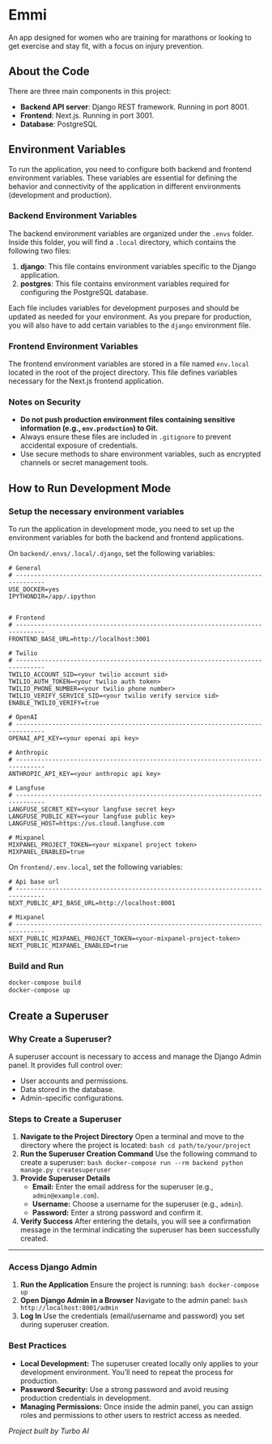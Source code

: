 # Emmi

An app designed for women who are training for marathons or looking to get exercise and stay fit, with a focus on injury prevention.

## About the Code

There are three main components in this project:

- **Backend API server**: Django REST framework. Running in port 8001.
- **Frontend**: Next.js. Running in port 3001.
- **Database**: PostgreSQL

## Environment Variables

To run the application, you need to configure both backend and frontend environment variables. These variables are essential for defining the behavior and connectivity of the application in different environments (development and production).

### Backend Environment Variables

The backend environment variables are organized under the `.envs` folder. Inside this folder, you will find a `.local` directory, which contains the following two files:

1. **django**: This file contains environment variables specific to the Django application.
2. **postgres**: This file contains environment variables required for configuring the PostgreSQL database.

Each file includes variables for development purposes and should be updated as needed for your environment. As you prepare for production, you will also have to add certain variables to the `django` environment file.

### Frontend Environment Variables

The frontend environment variables are stored in a file named `env.local` located in the root of the project directory. This file defines variables necessary for the Next.js frontend application.

### Notes on Security

- **Do not push production environment files containing sensitive information (e.g., `env.production`) to Git.**
- Always ensure these files are included in `.gitignore` to prevent accidental exposure of credentials.
- Use secure methods to share environment variables, such as encrypted channels or secret management tools.

## How to Run Development Mode

### Setup the necessary environment variables

To run the application in development mode, you need to set up the environment variables for both the backend and frontend applications.

On `backend/.envs/.local/.django`, set the following variables:

```env
# General
# ------------------------------------------------------------------------------
USE_DOCKER=yes
IPYTHONDIR=/app/.ipython


# Frontend
# ------------------------------------------------------------------------------
FRONTEND_BASE_URL=http://localhost:3001

# Twilio
# ------------------------------------------------------------------------------
TWILIO_ACCOUNT_SID=<your twilio account sid>
TWILIO_AUTH_TOKEN=<your twilio auth token>
TWILIO_PHONE_NUMBER=<your twilio phone number>
TWILIO_VERIFY_SERVICE_SID=<your twilio verify service sid>
ENABLE_TWILIO_VERIFY=true

# OpenAI
# ------------------------------------------------------------------------------
OPENAI_API_KEY=<your openai api key>

# Anthropic
# ------------------------------------------------------------------------------
ANTHROPIC_API_KEY=<your anthropic api key>

# Langfuse
# ------------------------------------------------------------------------------
LANGFUSE_SECRET_KEY=<your langfuse secret key>
LANGFUSE_PUBLIC_KEY=<your langfuse public key>
LANGFUSE_HOST=https://us.cloud.langfuse.com

# Mixpanel
MIXPANEL_PROJECT_TOKEN=<your mixpanel project token>
MIXPANEL_ENABLED=true
```

On `frontend/.env.local`, set the following variables:

```env
# Api base url
# ------------------------------------------------------------------------------
NEXT_PUBLIC_API_BASE_URL=http://localhost:8001

# Mixpanel
# ------------------------------------------------------------------------------
NEXT_PUBLIC_MIXPANEL_PROJECT_TOKEN=<your-mixpanel-project-token>
NEXT_PUBLIC_MIXPANEL_ENABLED=true
```

### Build and Run

```bash
docker-compose build
docker-compose up
```

## Create a Superuser

### **Why Create a Superuser?**

A superuser account is necessary to access and manage the Django Admin panel. It provides full control over:

- User accounts and permissions.
- Data stored in the database.
- Admin-specific configurations.

### **Steps to Create a Superuser**

1.  **Navigate to the Project Directory**
    Open a terminal and move to the directory where the project is located:
    `bash
    cd path/to/your/project
    `
2.  **Run the Superuser Creation Command**
    Use the following command to create a superuser:
    `bash
    docker-compose run --rm backend python manage.py createsuperuser
    `
3.  **Provide Superuser Details**
    - **Email:** Enter the email address for the superuser (e.g., `admin@example.com`).
    - **Username:** Choose a username for the superuser (e.g., `admin`).
    - **Password:** Enter a strong password and confirm it.
4.  **Verify Success**
    After entering the details, you will see a confirmation message in the terminal indicating the superuser has been successfully created.

---

### **Access Django Admin**

1.  **Run the Application**
    Ensure the project is running:
    `bash
    docker-compose up
    `
2.  **Open Django Admin in a Browser**
    Navigate to the admin panel:
    `bash
    http://localhost:8001/admin
    `
3.  **Log In**
    Use the credentials (email/username and password) you set during superuser creation.

### **Best Practices**

- **Local Development:** The superuser created locally only applies to your development environment. You’ll need to repeat the process for production.
- **Password Security:** Use a strong password and avoid reusing production credentials in development.
- **Managing Permissions:** Once inside the admin panel, you can assign roles and permissions to other users to restrict access as needed.

_Project built by Turbo AI_
